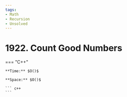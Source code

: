 ```yaml
---
tags:
- Math
- Recursion
- Unsolved
---
```



# 1922. Count Good Numbers

=== "C++"

    **Time:** $O()$

    **Space:** $O()$

    ``` c++
    ```